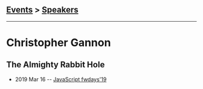 ## [Events](../README.md) > [Speakers](../speakers.md)
---

# Christopher Gannon

## The Almighty Rabbit Hole
- 2019 Mar 16 -- [JavaScript fwdays&#39;19](https://fwdays.com/en/event/js-fwdays-2019/review/the-almighty-rabbit-hole)    

